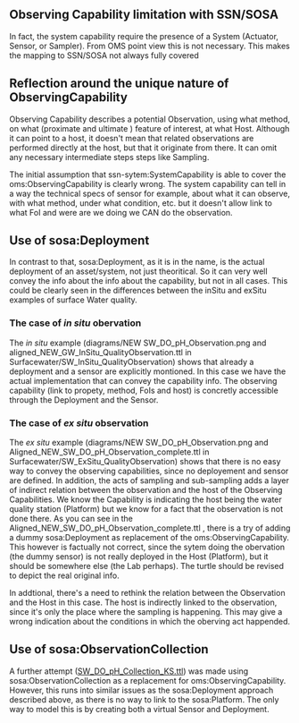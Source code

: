 ## Observing Capability limitation with SSN/SOSA
  In fact, the system capability require the presence of a System (Actuator, Sensor, or Sampler). From OMS point view this is not necessary. This makes the mapping to SSN/SOSA not always fully covered

## Reflection around the unique nature of ObservingCapability
 Observing Capability describes a potential Observation, using what method, on what  (proximate and ultimate ) feature of interest, at what Host. Although it can point to a host, it doesn't mean that related observations are performed directly at the host, but that it originate from there. It can omit any necessary intermediate steps steps like Sampling.
 
  The initial assumption that ssn-sytem:SystemCapability is able to cover the oms:ObservingCapability is clearly wrong. The system capability can tell in a way the technical specs of sensor for example, about what it can observe, with what method, under what condition, etc. but it doesn't allow link to what FoI and were are we doing we CAN do the observation.

## Use of sosa:Deployment

 In contrast to that, sosa:Deployment, as it is in the name, is the actual deployment of an asset/system, not just theoritical. So it can very well convey the info about the info about the capability, but not in all cases. This could be clearly seen in the differences between the inSitu and exSitu examples of surface Water quality.

### The case of _in situ_ obervation
 The _in situ_ example (diagrams/NEW SW_DO_pH_Observation.png and aligned_NEW_GW_InSitu_QualityObservation.ttl in Surfacewater/SW_InSitu_QualityObservation) shows that already a deployment and a sensor are explicitly montioned. In this case we have the actual implementation that can convey the capability info. The observing capability  (link to propety, method, FoIs and  host)  is concretly accessible through the Deployment and the Sensor.

### The case of _ex situ_ observation
  The _ex situ_ example (diagrams/NEW SW_DO_pH_Observation.png and Aligned_NEW_SW_DO_pH_Observation_complete.ttl in Surfacewater/SW_ExSitu_QualityObservation) shows that there  is  no easy way to convey the observing capabilities, since no deployement and sensor are defined. In addition, the acts of sampling and sub-sampling adds a layer of indirect relation between the observation and the host of the Observing Capabilities. We know the Capability is indicating the host being the water quality station (Platform) but we know for a fact that the observation is not done there. As you can see in the Aligned_NEW_SW_DO_pH_Observation_complete.ttl , there is a try of adding a dummy sosa:Deployment as replacement of the oms:ObservingCapability. This however is factually not correct, since the sytem doing the obervation (the dummy sensor) is not really deployed in the Host (Platform), but it should be somewhere else (the Lab perhaps). The turtle should be revised to depict the real original info.
  
  In addtional, there's a need to rethink the relation between the Observation and the Host in this case. The host is indirectly linked to the observation, since it's only the place where the sampling is happening. This may give a wrong indication about the conditions in which the oberving act happended.

## Use of sosa:ObservationCollection
A further attempt ([SW_DO_pH_Collection_KS.ttl](https://github.com/opengeospatial/WaterQualityIE/blob/master/SSN_SOSA/Surfacewater/SW_ExSitu_QualityObservation/SW_DO_pH_Collection_KS.ttl)) was made using sosa:ObservationCollection as a replacement for oms:ObservingCapability. However, this runs into similar issues as the sosa:Deployment approach described above, as there is no way to link to the sosa:Platform. The only way to model this is by creating both a virtual Sensor and Deployment.
